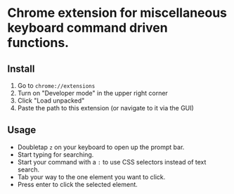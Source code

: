 # Chrome extension for miscellaneous keyboard command driven functions.

## Install
1. Go to `chrome://extensions`
2. Turn on "Developer mode" in the upper right corner
3. Click "Load unpacked"
4. Paste the path to this extension (or navigate to it via the GUI)

## Usage
* Doubletap `z` on your keyboard to open up the prompt bar.
* Start typing for searching.
* Start your command with a `:` to use CSS selectors instead of text search.
* Tab your way to the one element you want to click.
* Press enter to click the selected element.
